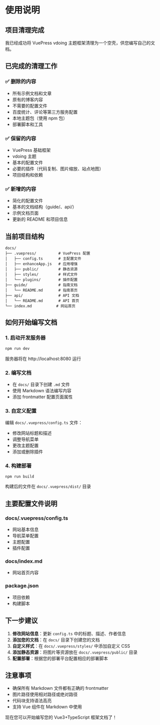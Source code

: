 # 使用说明

## 项目清理完成

我已经成功将 VuePress vdoing 主题框架清理为一个空壳，供您编写自己的文档。

## 已完成的清理工作

### ✅ 删除的内容

- 所有示例文档和文章
- 原有的博客内容
- 不需要的配置文件
- 百度统计、评论等第三方服务配置
- 本地主题包（使用 npm 包）
- 部署脚本和工具

### ✅ 保留的内容

- VuePress 基础框架
- vdoing 主题
- 基本的配置文件
- 必要的插件（代码复制、图片缩放、站点地图）
- 项目结构和依赖

### ✅ 新增的内容

- 简化的配置文件
- 基本的文档结构（guide/、api/）
- 示例文档页面
- 更新的 README 和项目信息

## 当前项目结构

```
docs/
├── .vuepress/          # VuePress 配置
│   ├── config.ts       # 主配置文件
│   ├── enhanceApp.js   # 应用增强
│   ├── public/         # 静态资源
│   ├── styles/         # 样式文件
│   └── plugins/        # 插件配置
├── guide/              # 指南文档
│   └── README.md       # 指南首页
├── api/                # API 文档
│   └── README.md       # API 首页
└── index.md           # 网站首页
```

## 如何开始编写文档

### 1. 启动开发服务器

```bash
npm run dev
```

服务器将在 http://localhost:8080 运行

### 2. 编写文档

- 在 `docs/` 目录下创建 `.md` 文件
- 使用 Markdown 语法编写内容
- 添加 frontmatter 配置页面属性

### 3. 自定义配置

编辑 `docs/.vuepress/config.ts` 文件：

- 修改网站标题和描述
- 调整导航菜单
- 更改主题配置
- 添加或删除插件

### 4. 构建部署

```bash
npm run build
```

构建后的文件在 `docs/.vuepress/dist/` 目录

## 主要配置文件说明

### docs/.vuepress/config.ts

- 网站基本信息
- 导航菜单配置
- 主题配置
- 插件配置

### docs/index.md

- 网站首页内容

### package.json

- 项目依赖
- 构建脚本

## 下一步建议

1. **修改网站信息**：更新 `config.ts` 中的标题、描述、作者信息
2. **添加您的文档**：在 `docs/` 目录下创建您的文档
3. **自定义样式**：在 `docs/.vuepress/styles/` 中添加自定义 CSS
4. **添加静态资源**：将图片等资源放在 `docs/.vuepress/public/` 目录
5. **配置部署**：根据您的部署平台配置相应的部署脚本

## 注意事项

- 确保所有 Markdown 文件都有正确的 frontmatter
- 图片路径使用相对路径或绝对路径
- 代码块支持语法高亮
- 支持 Vue 组件在 Markdown 中使用

现在您可以开始编写您的 Vue3+TypeScript 框架文档了！

